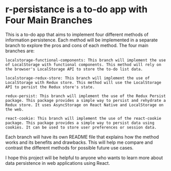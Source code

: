 # r-persistance is a to-do app with Four Main Branches

This is a to-do app that aims to implement four different methods of information persistence. Each method will be implemented in a separate branch to explore the pros and cons of each method. The four main branches are:

    localstorage-functional-components: This branch will implement the use of LocalStorage with functional components. This method will rely on the browser's LocalStorage API to store the to-do list data.

    localstorage-redux-store: This branch will implement the use of LocalStorage with Redux store. This method will use the LocalStorage API to persist the Redux store's state.

    redux-persist: This branch will implement the use of the Redux Persist package. This package provides a simple way to persist and rehydrate a Redux store. It uses AsyncStorage on React Native and LocalStorage on the web.

    react-cookie: This branch will implement the use of the react-cookie package. This package provides a simple way to persist data using cookies. It can be used to store user preferences or session data.

Each branch will have its own README file that explains how the method works and its benefits and drawbacks. This will help me compare and contrast the different methods for possible future use cases.

I hope this project will be helpful to anyone who wants to learn more about data persistence in web applications using React.
